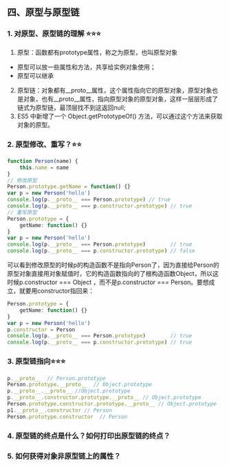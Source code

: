 ## 四、原型与原型链
### 1. 对原型、原型链的理解 :star::star::star:
1.  原型：函数都有prototype属性，称之为原型，也叫原型对象
   - 原型可以放一些属性和方法，共享给实例对象使用；
   - 原型可以继承
2.  原型链：对象都有__proto__属性，这个属性指向它的原型对象，原型对象也是对象，也有__proto__属性，指向原型对象的原型对象，这样一层层形成了链式为原型链，最顶层找不到这返回null;
3.  ES5 中新增了一个 Object.getPrototypeOf() 方法，可以通过这个方法来获取对象的原型。
### 2. 原型修改、重写？:star::star:
```typescript
function Person(name) {
    this.name = name
}
// 修改原型
Person.prototype.getName = function() {}
var p = new Person('hello')
console.log(p.__proto__ === Person.prototype) // true
console.log(p.__proto__ === p.constructor.prototype) // true
// 重写原型
Person.prototype = {
    getName: function() {}
}
var p = new Person('hello')
console.log(p.__proto__ === Person.prototype)        // true
console.log(p.__proto__ === p.constructor.prototype) // false
```

可以看到修改原型的时候p的构造函数不是指向Person了，因为直接给Person的原型对象直接用对象赋值时，它的构造函数指向的了根构造函数Object，所以这时候p.constructor === Object ，而不是p.constructor === Person。要想成立，就要用constructor指回来：

```typescript
Person.prototype = {
    getName: function() {}
}
var p = new Person('hello')
p.constructor = Person
console.log(p.__proto__ === Person.prototype)        // true
console.log(p.__proto__ === p.constructor.prototype) // true
```

### 3. 原型链指向:star::star::star:
```typescript
p.__proto__  // Person.prototype
Person.prototype.__proto__  // Object.prototype
p.__proto__.__proto__ //Object.prototype
p.__proto__.constructor.prototype.__proto__ // Object.prototype
Person.prototype.constructor.prototype.__proto__ // Object.prototype
p1.__proto__.constructor // Person
Person.prototype.constructor  // Person
```
### 4. 原型链的终点是什么？如何打印出原型链的终点？
### 5. 如何获得对象非原型链上的属性？